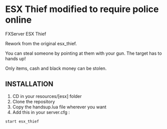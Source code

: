 # ESX Thief modified to require police online
FXServer ESX Thief

Rework from the original esx_thief.

You can steal someone by pointing at them with your gun. The target has to hands up!

Only items, cash and black money can be stolen.


## INSTALLATION

1) CD in your resources/[esx] folder
2) Clone the repository
3) Copy the handsup.lua file wherever you want
4) Add this in your server.cfg :

```
start esx_thief
```
